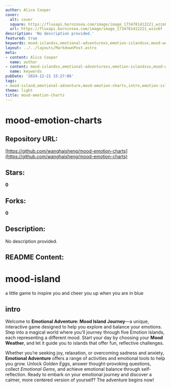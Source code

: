 ```yaml
---
author: Alice Cooper
cover:
  alt: cover
  square: https://fluxapi.borninsea.com/image/image_1734781412221_wzzo6f
  url: https://fluxapi.borninsea.com/image/image_1734781412221_wzzo6f
description: 'No description provided.'
featured: true
keywords: mood-islandxx,emotional-adventurexx,emotion-islandsxx,mood-weatherxx,Emotional-Gemsxx,Golden-Eggsxx,emotional-toolsxx,self-reflectionxx,emotional-balancexx,interactive-gamexx,journey-through-emotionsxx
layout: ../../layouts/MarkdownPost.astro
meta:
- content: Alice Cooper
  name: author
- content: mood-islandxx,emotional-adventurexx,emotion-islandsxx,mood-weatherxx,Emotional-Gemsxx,Golden-Eggsxx,emotional-toolsxx,self-reflectionxx,emotional-balancexx,interactive-gamexx,journey-through-emotionsxx
  name: keywords
pubDate: '2024-12-21 15:27:08'
tags:
- mood-island,emotional-adventure,mood-emotion-charts,intro,emotion-islands,mood-weather,fun-reflective-challenges,joy-relaxation,sadness-anxiety,self-reflection,golden-eggs,emotional-gems
theme: light
title: mood-emotion-charts
---
```


# mood-emotion-charts

## Repository URL: 
[https://github.com/wanghaisheng/mood-emotion-charts](https://github.com/wanghaisheng/mood-emotion-charts)

## Stars: 
**0**

## Forks: 
**0**

## Description: 
No description provided.

## README Content: 
# mood-island
a little game to inspire you and cheer you up when you are in blue


## intro

Welcome to **Emotional Adventure: Mood Island Journey**—a unique, interactive game designed to help you explore and balance your emotions. Step into a magical world where you’ll journey through five Emotion Islands, each representing a different mood. Start your day by choosing your **Mood Weather**, and let it guide you to islands that offer fun, reflective challenges. 

Whether you’re seeking joy, relaxation, or overcoming sadness and anxiety, **Emotional Adventure** offers a range of activities and emotional tools to help you grow. Unlock *Golden Eggs*, answer thought-provoking questions, collect *Emotional Gems*, and achieve emotional balance through self-reflection. Ready to embark on your emotional journey and discover a calmer, more centered version of yourself? The adventure begins now!

